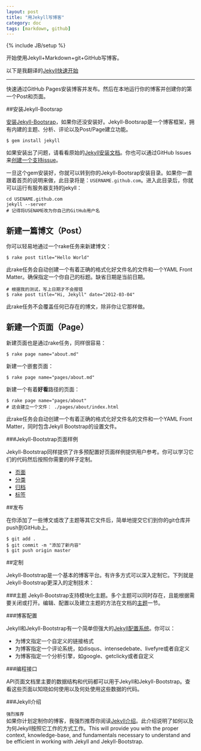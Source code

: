 ```yaml
---
layout: post
title: "用Jekyll写博客"
category: doc
tags: [markdown, github]
---
```

{% include JB/setup %}

开始使用Jekyll+Markdown+git+GitHub写博客。

以下是我翻译的[Jekyll快速开始](http://jekyllbootstrap.com/usage/jekyll-quick-start.html)

---

快速通过GitHub Pages安装博客并发布。然后在本地运行你的博客并创建你的第一个Post和页面。

##安装Jekyll-Bootsrap

[安装Jekyll-Bootsrap](http://jekyllbootstrap.com/index.html#start-now)，如果你还没安装好。Jekyll-Bootsrap是一个博客框架，拥有内建的主题、分析、评论以及Post/Page建立功能。

	$ gem install jekyll

如果安装出了问题，请看看原始的[Jekyll安装文档](https://github.com/mojombo/jekyll/wiki/Install)。你也可以通过GitHub Issues来[创建一个支持issue](https://github.com/plusjade/jekyll-bootstrap/issues)。

一旦这个gem安装好，你就可以转到你的Jekyll-Bootsrap安装目录。如果你一直跟着首页的说明来做，此目录将是：`USERNAME.github.com`。进入此目录后，你就可以运行有服务器支持的jekyll：

	cd USENAME.github.com
	jekyll --server
	# 记得将USENAME改为你自己的GitHub用户名

## 新建一篇博文（Post）

你可以轻易地通过一个rake任务来新建博文：

	$ rake post title="Hello World"

此rake任务会自动创建一个有着正确的格式化好文件名的文件和一个YAML Front Matter。确保指定一个你自己的标题。缺省日期是当前日期。
	
	# 根据我的测试，写上日期才不会报错
	$ rake post title="Hi, Jekyll" date="2012-03-04"

此rake任务不会覆盖任何已存在的博文，除非你让它那样做。

## 新建一个页面（Page）

新建页面也是通过rake任务，同样很容易：

	$ rake page name="about.md"

新建一个嵌套页面：

	$ rake page name="pages/about.md"

新建一个有着**好看**路径的页面：

	$ rake page name="pages/about"
	# 这会建立一个文件： ./pages/about/index.html
	
此rake任务会自动创建一个有着正确的格式化好文件名的文件和一个YAML Front Matter，同时包含Jekyll Bootstrap的设置文件。

###Jekyll-Bootstrap页面样例

Jekyll-Bootstrap同样提供了许多预配置好页面样例提供用户参考。你可以学习它们的代码然后按照你需要的样子定制。

* [页面](http://jekyllbootstrap.com/pages.html)
* [分类](http://jekyllbootstrap.com/categories.html)
* [归档](http://jekyllbootstrap.com/archive.html)
* [标签](http://jekyllbootstrap.com/tags.html)

##发布

在你添加了一些博文或改了主题等其它文件后，简单地提交它们到你的git仓库并push到GitHub上。

	$ git add .
	$ git commit -m "添加了新内容"
	$ git push origin master

##定制

Jekyll-Bootstrap是一个基本的博客平台。有许多方式可以深入定制它。下列就是Jekyll-Bootstrap更深入的定制技术：

###主题
Jekyll-Bootstrap支持模块化主题。多个主题可以同时存在，且能根据需要关闭或打开。编辑、配置以及建立主题的方法在文档的[主题](http://jekyllbootstrap.com/usage/jekyll-theming.html)一节。

###博客配置

Jekyll和Jekyll-Bootstrap有一个简单但强大的[Jekyll配置系统](http://jekyllbootstrap.com/usage/blog-configuration.html)。你可以：

* 为博文指定一个自定义的链接格式
* 为博客指定一个评论系统，如disqus、intensedebate、livefyre或者自定义
* 为博客指定一个分析引擎，如google、getclicky或者自定义

###编程接口

API页面文档里主要的数据结构和代码都可以用于Jekyll和Jekyll-Bootstrap。查看这些页面以知晓如何使用以及何处使用这些数据的代码。

###Jekyll介绍

`强烈推荐`  
如果你计划定制你的博客，我强烈推荐你阅读[Jekyll介绍](http://jekyllbootstrap.com/lessons/jekyll-introduction.html)。此介绍说明了如何以及为何Jekyll按照它工作的方式工作。This will provide you with the proper context, knowledge-base, and fundamentals necessary to understand and be efficient in working with Jekyll and Jekyll-Bootstrap.



